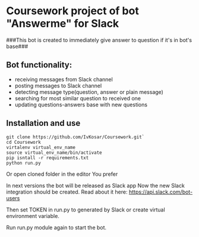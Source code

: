 # Coursework project of bot "Answerme" for Slack #
###This bot is created to immediately give answer to question if it's in bot's base###

## Bot functionality: ##
* receiving messages from Slack channel
* posting messages to Slack channel
* detecting message type(question, answer or plain message)
* searching for most similar question to received one
* updating questions-answers base with new questions
    
 ## Installation and use ##
 
 ```
 git clone https://github.com/IvKosar/Coursework.git`
 cd Coursework
 virtalenv virtual_env_name
 source virtual_env_name/bin/activate
 pip isntall -r requirements.txt
 python run.py
 ```
 Or open cloned folder in the editor You prefer
 
 In next versions the bot will be released as Slack app
 Now the new Slack integration should be created. Read about it here: 
 https://api.slack.com/bot-users
 
 Then set TOKEN in run.py to generated by Slack or create virtual environment variable.
 
 Run run.py module again to start the bot.